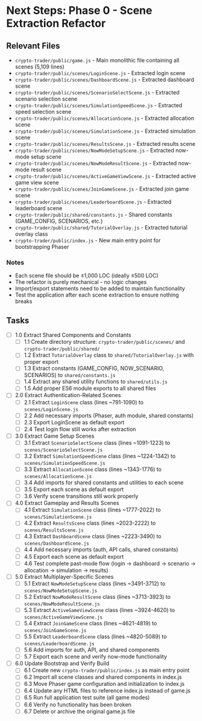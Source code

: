 # Next Steps: Phase 0 - Scene Extraction Refactor

## Relevant Files

- `crypto-trader/public/game.js` - Main monolithic file containing all scenes (5,109 lines)
- `crypto-trader/public/scenes/LoginScene.js` - Extracted login scene
- `crypto-trader/public/scenes/DashboardScene.js` - Extracted dashboard scene  
- `crypto-trader/public/scenes/ScenarioSelectScene.js` - Extracted scenario selection scene
- `crypto-trader/public/scenes/SimulationSpeedScene.js` - Extracted speed selection scene
- `crypto-trader/public/scenes/AllocationScene.js` - Extracted allocation scene
- `crypto-trader/public/scenes/SimulationScene.js` - Extracted simulation scene
- `crypto-trader/public/scenes/ResultsScene.js` - Extracted results scene
- `crypto-trader/public/scenes/NowModeSetupScene.js` - Extracted now-mode setup scene
- `crypto-trader/public/scenes/NowModeResultScene.js` - Extracted now-mode result scene
- `crypto-trader/public/scenes/ActiveGameViewScene.js` - Extracted active game view scene
- `crypto-trader/public/scenes/JoinGameScene.js` - Extracted join game scene
- `crypto-trader/public/scenes/LeaderboardScene.js` - Extracted leaderboard scene
- `crypto-trader/public/shared/constants.js` - Shared constants (GAME_CONFIG, SCENARIOS, etc.)
- `crypto-trader/public/shared/TutorialOverlay.js` - Extracted tutorial overlay class
- `crypto-trader/public/index.js` - New main entry point for bootstrapping Phaser

### Notes

- Each scene file should be ≤1,000 LOC (ideally ≤500 LOC)
- The refactor is purely mechanical - no logic changes
- Import/export statements need to be added to maintain functionality
- Test the application after each scene extraction to ensure nothing breaks

## Tasks

- [ ] 1.0 Extract Shared Components and Constants
  - [ ] 1.1 Create directory structure: `crypto-trader/public/scenes/` and `crypto-trader/public/shared/`
  - [ ] 1.2 Extract `TutorialOverlay` class to `shared/TutorialOverlay.js` with proper export
  - [ ] 1.3 Extract constants (GAME_CONFIG, NOW_SCENARIO, SCENARIOS) to `shared/constants.js`
  - [ ] 1.4 Extract any shared utility functions to `shared/utils.js`
  - [ ] 1.5 Add proper ES6 module exports to all shared files

- [ ] 2.0 Extract Authentication-Related Scenes
  - [ ] 2.1 Extract `LoginScene` class (lines ~791-1090) to `scenes/LoginScene.js`
  - [ ] 2.2 Add necessary imports (Phaser, auth module, shared constants)
  - [ ] 2.3 Export LoginScene as default export
  - [ ] 2.4 Test login flow still works after extraction

- [ ] 3.0 Extract Game Setup Scenes
  - [ ] 3.1 Extract `ScenarioSelectScene` class (lines ~1091-1223) to `scenes/ScenarioSelectScene.js`
  - [ ] 3.2 Extract `SimulationSpeedScene` class (lines ~1224-1342) to `scenes/SimulationSpeedScene.js`
  - [ ] 3.3 Extract `AllocationScene` class (lines ~1343-1776) to `scenes/AllocationScene.js`
  - [ ] 3.4 Add imports for shared constants and utilities to each scene
  - [ ] 3.5 Export each scene as default export
  - [ ] 3.6 Verify scene transitions still work properly

- [ ] 4.0 Extract Gameplay and Results Scenes
  - [ ] 4.1 Extract `SimulationScene` class (lines ~1777-2022) to `scenes/SimulationScene.js`
  - [ ] 4.2 Extract `ResultsScene` class (lines ~2023-2222) to `scenes/ResultsScene.js`
  - [ ] 4.3 Extract `DashboardScene` class (lines ~2223-3490) to `scenes/DashboardScene.js`
  - [ ] 4.4 Add necessary imports (auth, API calls, shared constants)
  - [ ] 4.5 Export each scene as default export
  - [ ] 4.6 Test complete past-mode flow (login → dashboard → scenario → allocation → simulation → results)

- [ ] 5.0 Extract Multiplayer-Specific Scenes
  - [ ] 5.1 Extract `NowModeSetupScene` class (lines ~3491-3712) to `scenes/NowModeSetupScene.js`
  - [ ] 5.2 Extract `NowModeResultScene` class (lines ~3713-3923) to `scenes/NowModeResultScene.js`
  - [ ] 5.3 Extract `ActiveGameViewScene` class (lines ~3924-4620) to `scenes/ActiveGameViewScene.js`
  - [ ] 5.4 Extract `JoinGameScene` class (lines ~4621-4819) to `scenes/JoinGameScene.js`
  - [ ] 5.5 Extract `LeaderboardScene` class (lines ~4820-5089) to `scenes/LeaderboardScene.js`
  - [ ] 5.6 Add imports for auth, API, and shared components
  - [ ] 5.7 Export each scene and verify now-mode functionality

- [ ] 6.0 Update Bootstrap and Verify Build
  - [ ] 6.1 Create new `crypto-trader/public/index.js` as main entry point
  - [ ] 6.2 Import all scene classes and shared components in index.js
  - [ ] 6.3 Move Phaser game configuration and initialization to index.js
  - [ ] 6.4 Update any HTML files to reference index.js instead of game.js
  - [ ] 6.5 Run full application test suite (all game modes)
  - [ ] 6.6 Verify no functionality has been broken
  - [ ] 6.7 Delete or archive the original game.js file
